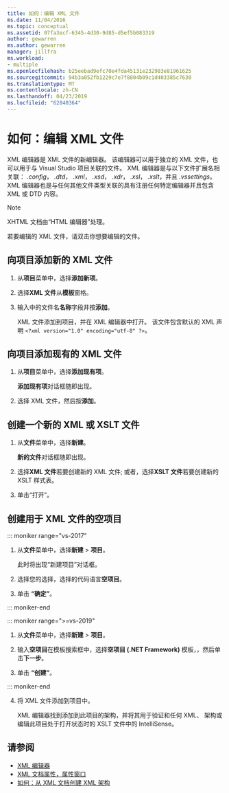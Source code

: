 ```yaml
---
title: 如何：编辑 XML 文件
ms.date: 11/04/2016
ms.topic: conceptual
ms.assetid: 07fa3ecf-6345-4d30-9d85-d5ef5b083319
author: gewarren
ms.author: gewarren
manager: jillfra
ms.workload:
- multiple
ms.openlocfilehash: b25eebad9efc70e4fda45131e232983e81961625
ms.sourcegitcommit: 94b3a052fb1229c7e7f8804b09c1d403385c7630
ms.translationtype: MT
ms.contentlocale: zh-CN
ms.lasthandoff: 04/23/2019
ms.locfileid: "62840364"
---
```

# <a name="how-to-edit-xml-files"></a>如何：编辑 XML 文件

XML 编辑器是 XML 文件的新编辑器。 该编辑器可以用于独立的 XML 文件，也可以用于与 Visual Studio 项目关联的文件。 XML 编辑器是与以下文件扩展名相关联： *.config*， *.dtd*， *.xml*， *.xsd*， *.xdr*， *.xsl*， *.xslt*，并且 *.vssettings*。 XML 编辑器也是与任何其他文件类型关联的具有注册任何特定编辑器并且包含 XML 或 DTD 内容。

> [!NOTE]
> XHTML 文档由“HTML 编辑器”处理。

若要编辑的 XML 文件，请双击你想要编辑的文件。

## <a name="add-a-new-xml-file-to-a-project"></a>向项目添加新的 XML 文件

1. 从**项目**菜单中，选择**添加新项**。

2. 选择**XML 文件**从**模板**窗格。

3. 输入中的文件名**名称**字段并按**添加**。

   XML 文件添加到项目，并在 XML 编辑器中打开。 该文件包含默认的 XML 声明 `<?xml version="1.0" encoding="utf-8" ?>`。

## <a name="add-an-existing-xml-file-to-a-project"></a>向项目添加现有的 XML 文件

1. 从**项目**菜单中，选择**添加现有项**。

   **添加现有项**对话框随即出现。

2. 选择 XML 文件，然后按**添加**。

## <a name="create-a-new-xml-or-xslt-file"></a>创建一个新的 XML 或 XSLT 文件

1. 从**文件**菜单中，选择**新建**。

   **新的文件**对话框随即出现。

2. 选择**XML 文件**若要创建新的 XML 文件; 或者，选择**XSLT 文件**若要创建新的 XSLT 样式表。

3. 单击“打开”。

## <a name="create-an-empty-project-for-xml-files"></a>创建用于 XML 文件的空项目

::: moniker range="vs-2017"

1. 从**文件**菜单中，选择**新建** > **项目**。

   此时将出现“新建项目”对话框。

2. 选择您的选择，选择的代码语言**空项目**。

3. 单击 **“确定”**。

::: moniker-end

::: moniker range=">=vs-2019"

1. 从**文件**菜单中，选择**新建** > **项目**。

2. 输入**空项目**在模板搜索框中，选择**空项目 (.NET Framework)** 模板，，然后单击**下一步**。

3. 单击 **“创建”**。

::: moniker-end

4. 将 XML 文件添加到项目中。

   XML 编辑器找到添加到此项目的架构，并将其用于验证和任何 XML、 架构或编辑此项目处于打开状态时的 XSLT 文件中的 IntelliSense。

## <a name="see-also"></a>请参阅

- [XML 编辑器](../xml-tools/xml-editor.md)
- [XML 文档属性，属性窗口](../xml-tools/xml-document-properties-properties-window.md)
- [如何：从 XML 文档创建 XML 架构](../xml-tools/how-to-create-an-xml-schema-from-an-xml-document.md)